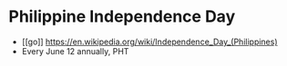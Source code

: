 # Philippine Independence Day

* [[go]] <https://en.wikipedia.org/wiki/Independence_Day_(Philippines)>
* Every June 12 annually, PHT

